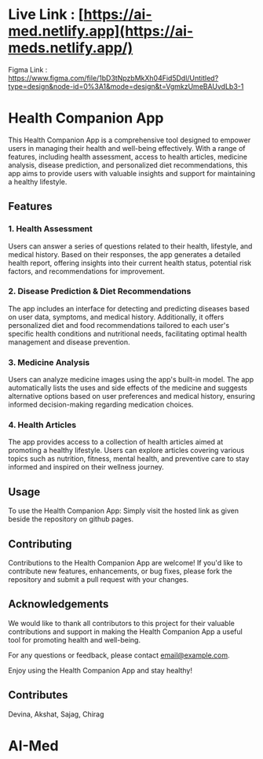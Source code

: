 # Live Link : [https://ai-med.netlify.app](https://ai-meds.netlify.app/)
Figma Link : https://www.figma.com/file/1bD3tNpzbMkXh04Fid5Ddl/Untitled?type=design&node-id=0%3A1&mode=design&t=VgmkzUmeBAUvdLb3-1
# Health Companion App

This Health Companion App is a comprehensive tool designed to empower users in managing their health and well-being effectively. With a range of features, including health assessment, access to health articles, medicine analysis, disease prediction, and personalized diet recommendations, this app aims to provide users with valuable insights and support for maintaining a healthy lifestyle.

## Features

### 1. Health Assessment
Users can answer a series of questions related to their health, lifestyle, and medical history. Based on their responses, the app generates a detailed health report, offering insights into their current health status, potential risk factors, and recommendations for improvement.

### 2. Disease Prediction & Diet Recommendations
The app includes an interface for detecting and predicting diseases based on user data, symptoms, and medical history. Additionally, it offers personalized diet and food recommendations tailored to each user's specific health conditions and nutritional needs, facilitating optimal health management and disease prevention.

### 3. Medicine Analysis
Users can analyze medicine images using the app's built-in model. The app automatically lists the uses and side effects of the medicine and suggests alternative options based on user preferences and medical history, ensuring informed decision-making regarding medication choices.

### 4. Health Articles
The app provides access to a collection of health articles aimed at promoting a healthy lifestyle. Users can explore articles covering various topics such as nutrition, fitness, mental health, and preventive care to stay informed and inspired on their wellness journey.

## Usage

To use the Health Companion App:
Simply visit the hosted link as given beside the repository on github pages.

## Contributing

Contributions to the Health Companion App are welcome! If you'd like to contribute new features, enhancements, or bug fixes, please fork the repository and submit a pull request with your changes.

## Acknowledgements

We would like to thank all contributors to this project for their valuable contributions and support in making the Health Companion App a useful tool for promoting health and well-being.

For any questions or feedback, please contact [email@example.com](mailto:email@example.com).

Enjoy using the Health Companion App and stay healthy!

## Contributes
Devina, Akshat, Sajag, Chirag
# AI-Med

